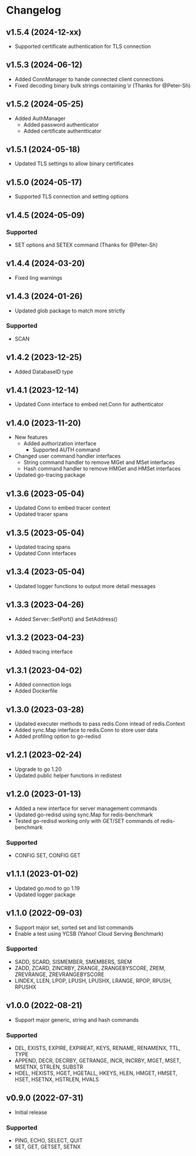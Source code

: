 # Changelog

## v1.5.4 (2024-12-xx)
- Supported certificate authentication for TLS connection

## v1.5.3 (2024-06-12)
- Added ConnManager to hande connected client connections
- Fixed decoding binary bulk strings containing \r (Thanks for @Peter-Sh)

## v1.5.2 (2024-05-25)
- Added AuthManager
  - Added password authenticator 
  - Added certificate authentticator 

## v1.5.1 (2024-05-18)
- Updated TLS settings to allow binary certificates

## v1.5.0 (2024-05-17)
- Supported TLS connection and setting options

## v1.4.5 (2024-05-09)
### Supported
- SET options and SETEX command (Thanks for @Peter-Sh)

## v1.4.4 (2024-03-20)
- Fixed ling warnings

## v1.4.3 (2024-01-26)
- Updated glob package to match more strictly
### Supported
- SCAN

## v1.4.2 (2023-12-25)
- Added DatabaseID type

## v1.4.1 (2023-12-14)
- Updated Conn interface to embed net.Conn for authenticator

## v1.4.0 (2023-11-20)
- New features
  - Added authorization interface
    - Supported AUTH command
- Changed user command handler interfaces
  - String command handler to remove MGet and MSet interfaces
  - Hash command handler to remove HMGet and HMSet interfaces
- Updated go-tracing package

## v1.3.6 (2023-05-04)
- Updated Conn to embed tracer context
- Updated tracer spans

## v1.3.5 (2023-05-04)
- Updated tracing spans
- Updated Conn interfaces

## v1.3.4 (2023-05-04)
- Updated logger functions to output more detail messages

## v1.3.3 (2023-04-26)
- Added Server::SetPort() and SetAddress()

## v1.3.2 (2023-04-23)
- Added tracing interface

## v1.3.1 (2023-04-02)
- Added connection logs
- Added Dockerfile

## v1.3.0 (2023-03-28)
- Updated executer methods to pass redis.Conn intead of redis.Context
- Added sync.Map interface to redis.Conn to store user data
- Added profiling option to go-redisd

## v1.2.1 (2023-02-24)
- Upgrade to go 1.20
- Updated public helper functions in redistest 

## v1.2.0 (2023-01-13)
- Added a new interface for server management commands
- Updated go-redisd using sync.Map for redis-benchmark
- Tested go-redisd working only with GET/SET commands of redis-benchmark
###  Supported
- CONFIG SET, CONFIG GET

## v1.1.1 (2023-01-02)
- Updated go.mod to go 1.19
- Updated logger package

## v1.1.0 (2022-09-03)
- Support major set, sorted set and list commands
- Enable a test using YCSB (Yahoo! Cloud Serving Benchmark)
###  Supported
- SADD, SCARD, SISMEMBER, SMEMBERS, SREM
- ZADD, ZCARD, ZINCRBY, ZRANGE, ZRANGEBYSCORE, ZREM, ZREVRANGE, ZREVRANGEBYSCORE
- LINDEX, LLEN, LPOP, LPUSH, LPUSHX, LRANGE, RPOP, RPUSH, RPUSHX

## v1.0.0 (2022-08-21)
- Support major generic, string and hash commands
###  Supported
- DEL, EXISTS, EXPIRE, EXPIREAT, KEYS, RENAME, RENAMENX, TTL, TYPE
- APPEND, DECR, DECRBY, GETRANGE, INCR, INCRBY, MGET, MSET, MSETNX, STRLEN, SUBSTR
- HDEL, HEXISTS, HGET, HGETALL, HKEYS, HLEN, HMGET, HMSET, HSET, HSETNX, HSTRLEN, HVALS

## v0.9.0 (2022-07-31)
- Initial release  
###  Supported
- PING, ECHO, SELECT, QUIT
- SET, GET, GETSET, SETNX
